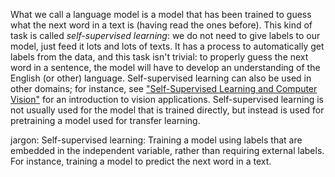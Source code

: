 What we call a language model is a model that has been trained to guess what the next word in a text is (having read the ones before). This kind of task is called _self-supervised learning_: we do not need to give labels to our model, just feed it lots and lots of texts. It has a process to automatically get labels from the data, and this task isn't trivial: to properly guess the next word in a sentence, the model will have to develop an understanding of the English (or other) language. Self-supervised learning can also be used in other domains; for instance, see ["Self-Supervised Learning and Computer Vision"](https://www.fast.ai/2020/01/13/self_supervised/) for an introduction to vision applications. Self-supervised learning is not usually used for the model that is trained directly, but instead is used for pretraining a model used for transfer learning.

jargon: Self-supervised learning: Training a model using labels that are embedded in the independent variable, rather than requiring external labels. For instance, training a model to predict the next word in a text.

